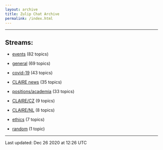 ```yaml
---
layout: archive
title: Zulip Chat Archive
permalink: /index.html
---
```


---

## Streams:

* [events](stream/201207-events/index.html) (82 topics)

* [general](stream/201199-general/index.html) (69 topics)

* [covid-19](stream/226112-covid-19/index.html) (43 topics)

* [CLAIRE news](stream/201957-CLAIRE-news/index.html) (35 topics)

* [positions/academia](stream/203258-positions/academia/index.html) (33 topics)

* [CLAIRE/CZ](stream/203399-CLAIRE/CZ/index.html) (9 topics)

* [CLAIRE/NL](stream/203255-CLAIRE/NL/index.html) (8 topics)

* [ethics](stream/228366-ethics/index.html) (7 topics)

* [random](stream/202125-random/index.html) (1 topic)

<hr><p>Last updated: Dec 26 2020 at 12:26 UTC</p>